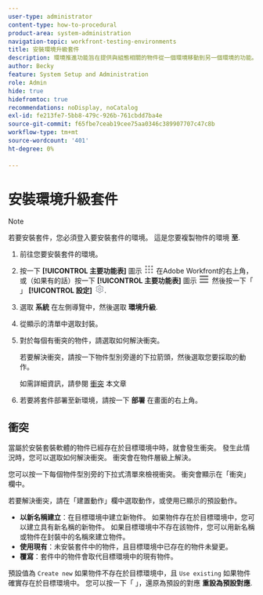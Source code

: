```yaml
---
user-type: administrator
content-type: how-to-procedural
product-area: system-administration
navigation-topic: workfront-testing-environments
title: 安裝環境升級套件
description: 環境推進功能旨在提供與組態相關的物件從一個環境移動到另一個環境的功能。 瞭解如何將環境升級套件安裝至目標環境。
author: Becky
feature: System Setup and Administration
role: Admin
hide: true
hidefromtoc: true
recommendations: noDisplay, noCatalog
exl-id: fe213fe7-5bb8-479c-926b-761cbdd7ba4e
source-git-commit: f65fbe7ceab19cee75aa0346c389907707c47c8b
workflow-type: tm+mt
source-wordcount: '401'
ht-degree: 0%

---
```


# 安裝環境升級套件

>[!NOTE]
>
>若要安裝套件，您必須登入要安裝套件的環境。 這是您要複製物件的環境 **至**.

1. 前往您要安裝套件的環境。
1. 按一下 **[!UICONTROL 主要功能表]** 圖示 ![主要功能表](/help/_includes/assets/main-menu-icon.png) 在Adobe Workfront的右上角，或（如果有的話）按一下 **[!UICONTROL 主要功能表]** 圖示 ![主要功能表](/help/_includes/assets/main-menu-icon-left-nav.png) 然後按一下「 」 **[!UICONTROL 設定]** ![「設定」圖示](/help/_includes/assets/gear-icon-setup.png).
1. 選取 **系統** 在左側導覽中，然後選取 **環境升級**.
1. 從顯示的清單中選取封裝。
1. 對於每個有衝突的物件，請選取如何解決衝突。

   若要解決衝突，請按一下物件型別旁邊的下拉箭頭，然後選取您要採取的動作。

   如需詳細資訊，請參閱 [衝突](#collisions) 本文章
1. 若要將套件部署至新環境，請按一下 **部署** 在畫面的右上角。

## 衝突

當屬於安裝套裝軟體的物件已經存在於目標環境中時，就會發生衝突。 發生此情況時，您可以選取如何解決衝突。 衝突會在物件層級上解決。

您可以按一下每個物件型別旁的下拉式清單來檢視衝突。 衝突會顯示在「衝突」欄中。

若要解決衝突，請在「建置動作」欄中選取動作，或使用已顯示的預設動作。

* **以新名稱建立**：在目標環境中建立新物件。 如果物件存在於目標環境中，您可以建立具有新名稱的新物件。 如果目標環境中不存在該物件，您可以用新名稱或物件在封裝中的名稱來建立物件。
* **使用現有**：未安裝套件中的物件，且目標環境中已存在的物件未變更。
* **覆寫**：套件中的物件會取代目標環境中的現有物件。
<!--
* Do not use: The object in the package is not installed in the target environment. If you select Do not use, an error message will appear detailing how this choice will affect other objects or fields.
-->

預設值為 `Create new` 如果物件不存在於目標環境中，且 `Use existing` 如果物件確實存在於目標環境中。 您可以按一下「 」，還原為預設的對應 **重設為預設對應**.



<!--
## Collisions

A collision occurs when <!--???--.

In Workfront, a potential collision is marked with a blue dot. You can select 

You can select whether to show all package contents, or collisions only.

## Comparison tool

-->
